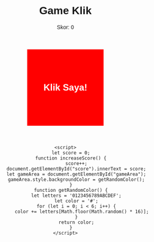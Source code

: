 <!DOCTYPE html>
<html lang="id">
<head>
    <meta charset="UTF-8">
    <meta name="viewport" content="width=device-width, initial-scale=1.0">
    <title>Game Klik</title>
    <style>
        body {
            text-align: center;
            font-family: Arial, sans-serif;
        }
        #gameArea {
            width: 200px;
            height: 200px;
            background-color: red;
            margin: 50px auto;
            display: flex;
            justify-content: center;
            align-items: center;
            color: white;
            font-size: 24px;
            font-weight: bold;
            cursor: pointer;
        }
    </style>
</head>
<body>
    <h1>Game Klik</h1>
    <p>Skor: <span id="score">0</span></p>
    <div id="gameArea" onclick="increaseScore()">Klik Saya!</div>
    
    <script>
        let score = 0;
        function increaseScore() {
            score++;
            document.getElementById("score").innerText = score;
            let gameArea = document.getElementById("gameArea");
            gameArea.style.backgroundColor = getRandomColor();
        }
        function getRandomColor() {
            let letters = '0123456789ABCDEF';
            let color = '#';
            for (let i = 0; i < 6; i++) {
                color += letters[Math.floor(Math.random() * 16)];
            }
            return color;
        }
    </script>
</body>
</html>
